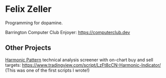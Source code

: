 # Felix Zeller

Programming for dopamine. 

Barrington Computer Club Enjoyer: https://computerclub.dev 

## Other Projects

[Harmonic Pattern](https://www.investopedia.com/articles/forex/11/harmonic-patterns-in-the-currency-markets.asp) technical analysis screener with on-chart buy and sell targets: https://www.tradingview.com/script/LzFt8cCN-Harmonic-Indicator/ (This was one of the first scripts I wrote!)


